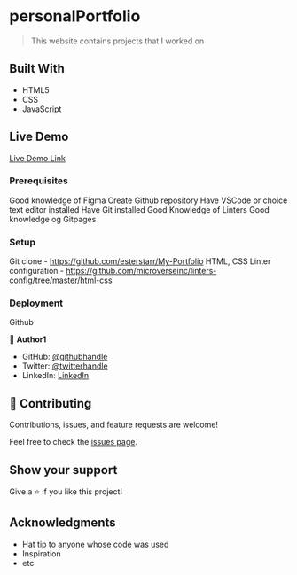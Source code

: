 # personalPortfolio

> This website contains projects that I worked on

##

## Built With

- HTML5
- CSS
- JavaScript

## Live Demo  

[Live Demo Link](https://estherstarr.github.io/personalPortfolio/)


### Prerequisites

Good knowledge of Figma
Create Github repository
Have VSCode or choice text editor installed
Have Git installed
Good Knowledge of Linters
Good knowledge og Gitpages

### Setup
Git clone - https://github.com/esterstarr/My-Portfolio
HTML, CSS Linter configuration - https://github.com/microverseinc/linters-config/tree/master/html-css

### Deployment
Github


👤 **Author1**

- GitHub: [@githubhandle](https://github.com/estherstarr)
- Twitter: [@twitterhandle](https://twitter.com/anibeEsther)
- LinkedIn: [LinkedIn](https://linkedin.com/in/onwuanibeonome)

## 🤝 Contributing

Contributions, issues, and feature requests are welcome!

Feel free to check the [issues page](../../issues/).

## Show your support

Give a ⭐️ if you like this project!

## Acknowledgments

- Hat tip to anyone whose code was used
- Inspiration
- etc
